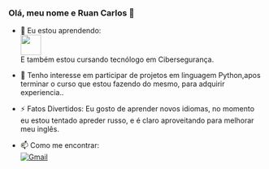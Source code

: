 ### Olá, meu nome e Ruan Carlos 👋

- 🌱 Eu estou aprendendo: <br>
  <img src="https://cdn.jsdelivr.net/gh/devicons/devicon/icons/python/python-original-wordmark.svg" width="40" height="40"/>         
E também estou cursando tecnólogo em Cibersegurança.
        
- 👯 Tenho interesse em participar de projetos em linguagem Python,apos terminar o curso que estou fazendo do mesmo,
para adquirir experiencia..
- ⚡ Fatos Divertidos: Eu gosto de aprender novos idiomas, no momento eu estou tentado apreder russo, e é claro aproveitando para melhorar meu inglês.
- 📫 Como me encontrar: <br>
</a> <a href="mailto:ruancarlos.rc794@gmail.com" target="_blank">
  <img src="https://img.shields.io/badge/Gmail-D14836?style=for-the-badge&logo=gmail&logoColor=white" alt="Gmail">
</a>

  <div>
<a href="https://github.com/ruancarlosrc">
</div>
          
          
